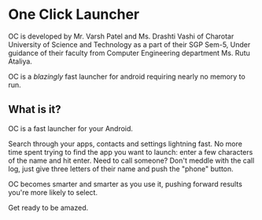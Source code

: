 One Click Launcher
======
OC is developed by Mr. Varsh Patel and Ms. Drashti Vashi of Charotar University of Science and Technology as  a part
of their SGP Sem-5, Under guidance of their faculty from Computer Engineering department Ms. Rutu Ataliya.

OC is a *blazingly* fast launcher for android requiring nearly no memory to run.

What is it?
------------
OC is a fast launcher for your Android.

Search through your apps, contacts and settings lightning fast.
No more time spent trying to find the app you want to launch: enter a few characters of the name and hit enter.
Need to call someone? Don't meddle with the call log, just give three letters of their name and push the "phone" button.

OC becomes smarter and smarter as you use it, pushing forward results you're more likely to select.

Get ready to be amazed.
